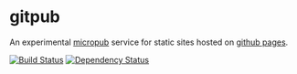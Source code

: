 gitpub
======

An experimental [micropub](http://indiewebcamp.com/micropub) service for static sites hosted on [github pages](https://pages.github.com/).

[![Build Status](https://travis-ci.org/bcomnes/gitpub.svg)](https://travis-ci.org/bcomnes/gitpub)
[![Dependency Status](https://gemnasium.com/bcomnes/gitpub.svg)](https://gemnasium.com/bcomnes/gitpub)
